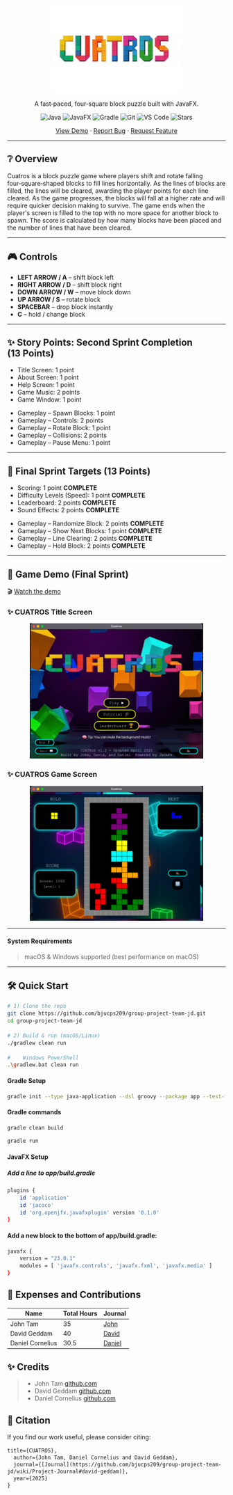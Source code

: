 <p align="center">
  <!-- Replace with your own logo path if you like -->
  <img width="300px" src="logo.png" alt="CUATROS logo" />
  <p align="center">A fast‑paced, four‑square block puzzle built with JavaFX.</p>
</p>

<p align="center">
  <!-- Shields.io badges -->
  <img alt="Java"   src="https://img.shields.io/badge/Java-21+-ED8B00?logo=openjdk&logoColor=white" />
  <img alt="JavaFX" src="https://img.shields.io/badge/JavaFX-23.0-FF0000?logo=java&logoColor=white" />
  <img alt="Gradle" src="https://img.shields.io/badge/Gradle-8.x-02303A?logo=gradle&logoColor=white" />
  <img alt="Git"    src="https://img.shields.io/badge/Git-E44C30?logo=git&logoColor=white" />
  <img alt="VS Code" src="https://img.shields.io/badge/VS Code-0078D4?logo=visualstudiocode&logoColor=white" />
  <img alt="Stars"  src="https://img.shields.io/github/stars/bjucps209/group-project-team-jd?style=social" />
</p>

<p align="center">
  <a href="CuatrosGame.mp4">View Demo</a> ·
  <a href="https://github.com/bjucps209/group-project-team-jd/issues/new?labels=bug&template=bug_report.md">Report Bug</a> ·
  <a href="https://github.com/bjucps209/group-project-team-jd/issues/new?labels=enhancement&template=feature_request.md">Request Feature</a>
</p>

---

## ❔ Overview

Cuatros is a block puzzle game where players shift and rotate falling four‑square‑shaped blocks to fill lines horizontally. As the lines of blocks are filled, the lines will be cleared, awarding the player points for each line cleared. As the game progresses, the blocks will fall at a higher rate and will require quicker decision making to survive. The game ends when the player's screen is filled to the top with no more space for another block to spawn. The score is calculated by how many blocks have been placed and the number of lines that have been cleared.

---

## 🎮 Controls

- **LEFT ARROW / A** – shift block left  
- **RIGHT ARROW / D** – shift block right  
- **DOWN ARROW / W** – move block down  
- **UP ARROW / S** – rotate block  
- **SPACEBAR** – drop block instantly  
- **C** – hold / change block  

---

## ✨ Story Points: Second Sprint Completion (13 Points)

- Title Screen: 1 point  
- About Screen: 1 point  
- Help Screen: 1 point  
- Game Music: 2 points  
- Game Window: 1 point  

* Gameplay – Spawn Blocks: 1 point  
* Gameplay – Controls: 2 points  
* Gameplay – Rotate Block: 1 point  
* Gameplay – Collisions: 2 points  
* Gameplay – Pause Menu: 1 point  

---

## 🎯 Final Sprint Targets (13 Points)

- Scoring: 1 point **COMPLETE**  
- Difficulty Levels (Speed): 1 point **COMPLETE**  
- Leaderboard: 2 points **COMPLETE**  
- Sound Effects: 2 points **COMPLETE**  

* Gameplay – Randomize Block: 2 points **COMPLETE**  
* Gameplay – Show Next Blocks: 1 point **COMPLETE**  
* Gameplay – Line Clearing: 2 points **COMPLETE**  
* Gameplay – Hold Block: 2 points **COMPLETE**  

---

## 👀 Game Demo (Final Sprint)

🎬 [Watch the demo](CuatrosGame.mp4)

### ✨ CUATROS Title Screen
<p align="center">
  <img src="titlescreen.png" width="400" alt="Title Screen">
</p>

### ✨ CUATROS Game Screen
<p align="center">
  <img src="gamescreen.png" width="400" alt="Game Screen">
</p>

---

#### System Requirements
> macOS & Windows supported (best performance on macOS)

---

## 🛠️ Quick Start

```bash
# 1) Clone the repo
git clone https://github.com/bjucps209/group-project-team-jd.git
cd group-project-team-jd

# 2) Build & run (macOS/Linux)
./gradlew clean run

#    Windows PowerShell
.\gradlew.bat clean run
```

#### Gradle Setup

```bash
gradle init --type java-application --dsl groovy --package app --test-framework junit-jupiter --use-defaults --overwrite 
```
#### Gradle commands

```bash
gradle clean build
```

```bash
gradle run
```

#### JavaFX Setup
##### Add a line to app/build.gradle
```bash
plugins {
    id 'application'
    id 'jacoco'
    id 'org.openjfx.javafxplugin' version '0.1.0'
}
```
#### Add a new block to the bottom of app/build.gradle:
```bash
javafx {
    version = "23.0.1"
    modules = [ 'javafx.controls', 'javafx.fxml', 'javafx.media' ]
}
```


## 🎯 Expenses and Contributions


|      Name          | Total Hours | Journal |
|--------------------|-------------|---------------              
|    John Tam        |      35     | [John](https://github.com/bjucps209/group-project-team-jd/wiki/Project-Journal#john-tam)|
|   David Geddam     |      40     | [David](https://github.com/bjucps209/group-project-team-jd/wiki/Project-Journal#david-geddam)|
|  Daniel Cornelius  |     30.5    | [Daniel](https://github.com/bjucps209/group-project-team-jd/wiki/Project-Journal#daniel-cornelius)|

## ✨ Credits

> + John Tam [github.com](https://github.com/jtam496)
> + David Geddam [github.com](https://github.com/dave21-py)
> + Daniel Cornelius [github.com](https://github.com/dcorn713)

## 🚀 Citation

If you find our work useful, please consider citing:

```
title={CUATROS},
  author={John Tam, Daniel Cornelius and David Geddam},
  journal={[Journal](https://github.com/bjucps209/group-project-team-jd/wiki/Project-Journal#david-geddam)},
  year={2025}
}
```
